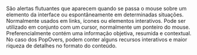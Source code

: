 São alertas flutuantes que aparecem quando se passa o mouse sobre um elemento da interface ou espontâneamente em determinadas situações. Normalmente usados em links, ícones ou elementos interativos. Pode ser utilizado em conjunto com um cursor, normalmente um ponteiro do mouse. Preferencialmente contém uma informação objetiva, resumida e contextual. No caso dos PopOvers, podem conter alguns recursos interativos e maior riqueza de detalhes no formato do conteúdo.
